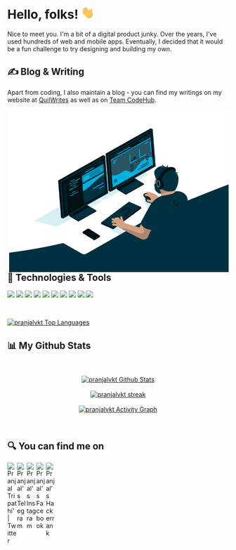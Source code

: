 
# Hello, folks! <img src="https://raw.githubusercontent.com/pranjalvkt/pranjalvkt/main/wave.gif" width="30px">

Nice to meet you.
I'm a bit of a digital product junky. Over the years, I've used hundreds of web and mobile apps. Eventually, I decided that it would be a fun challenge to try designing and building my own.



## &#x270d; Blog & Writing

Apart from coding, I also maintain a blog - you can find my writings on my website at [QuilWrites](https://quillwrites.wordpress.com/) as well as on [Team CodeHub](https://teamcodehub.herokuapp.com).

<img align="right" alt="GIF" src="https://raw.githubusercontent.com/pranjalvkt/pranjalvkt/main/code.gif" width="500" height="370" />

## 🔧 Technologies & Tools

![](https://img.shields.io/badge/OS-Linux-yellowgreen)
![](https://img.shields.io/badge/Editor-Atom-yellowgreen)
![](https://img.shields.io/badge/Editor-VS_Code-yellowgreen)
![](https://img.shields.io/badge/Code-Java-yellowgreen)
![](https://img.shields.io/badge/Code-Python-yellowgreen)
![](https://img.shields.io/badge/Code-Java_Script-yellowgreen)
![](https://img.shields.io/badge/Code-Dart-yellowgreen)
![](https://img.shields.io/badge/Code-Cpp-yellowgreen)
![](https://img.shields.io/badge/Shell-Bash-yellowgreen)
![](https://img.shields.io/badge/Cloud-Digital_Ocean-yellowgreen)

<br/>

<p>
    <a href="https://github.com/pranjalvkt/github-readme-stats"><img alt="pranjalvkt Top Languages" src="https://github-readme-stats.vercel.app/api/top-langs/?username=pranjalvkt&langs_count=8&count_private=true&layout=compact&theme=react&hide_border=true&bg_color=0D1117" />
    </a>
</p>

## 📊 My Github Stats

  <br/>
  <p align = "center">
    <a href="https://github.com/pranjalvkt/github-readme-stats"><img alt="pranjalvkt Github Stats" src="https://github-readme-stats.vercel.app/api?username=pranjalvkt&show_icons=true&count_private=true&theme=react&hide_border=true&bg_color=0D1117" />
    </a>
  <br/>
<br/>
    <a href="https://github.com/pranjalvkt/github-readme-streak-stats">
        <img title="🔥 Get streak stats for your profile at git.io/streak-stats" alt="pranjalvkt streak" src="https://github-readme-streak-stats.herokuapp.com/?user=pranjalvkt&theme=black-ice&hide_border=true&stroke=0000&background=060A0CD0"/>
    </a>
  <br/>
<br/>
  <a href="https://github.com/pranjalvkt/github-readme-activity-graph"><img alt="pranjalvkt Activity Graph" src="https://activity-graph.herokuapp.com/graph?username=pranjalvkt&bg_color=0D1117&color=5BCDEC&line=5BCDEC&point=FFFFFF&hide_border=true" /></a>
  </p>
<br/>

## 🔍 You can find me on

<a href="https://twitter.com/pranjalvkt">
  <img align="left" alt="Pranjal Tripathi' | Twitter" width="22px" src="https://cdn.jsdelivr.net/npm/simple-icons@v3/icons/twitter.svg" />
</a>
<a href="https://t.me/pranjalvkt">
  <img align="left" alt="Pranjal's Telegram" width="22px" src="https://cdn.jsdelivr.net/npm/simple-icons@v3/icons/telegram.svg" />
</a>
<a href="https://www.instagram.com/pranjalvktripathi/">
  <img align="left" alt="Pranjal's Instagram" width="22px" src="https://cdn.jsdelivr.net/npm/simple-icons@v3/icons/instagram.svg" />
</a>
<a href="https://www.facebook.com/pranjalvktripathi/">
  <img align="left" alt="Pranjal's Facebook" width="22px" src="https://cdn.jsdelivr.net/npm/simple-icons@3.13.0/icons/facebook.svg" />
</a>
<a href="https://www.hackerrank.com/pranjalvkt">
  <img align="left" alt="Pranjal's Hackerrank" width="22px" src="https://cdn.jsdelivr.net/npm/simple-icons@3.13.0/icons/hackerrank.svg" />
</a>

